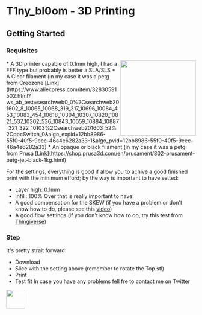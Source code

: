 # T1ny_bl0om - 3D Printing

## Getting Started

### Requisites

<img align="right" width="200" height="200" src="https://github.com/Raffa2s/T1ny_bl0om/blob/T1ny_bl0om/master/Images/photo_2019-07-17_12-13-25.jpg">
* A 3D printer capable of 0.1mm high, I had a FFF type but probably is better a SLA/SLS
* A Clear filament (in my case it was a petg from Creozone [Link](https://www.aliexpress.com/item/32830591502.html?ws_ab_test=searchweb0_0%2Csearchweb201602_8_10065_10068_319_317_10696_10084_453_10083_454_10618_10304_10307_10820_10821_537_10302_536_10843_10059_10884_10887_321_322_10103%2Csearchweb201603_52%2CppcSwitch_0&algo_expid=12bb8986-55f0-40f5-9eec-46a4e6282a33-1&algo_pvid=12bb8986-55f0-40f5-9eec-46a4e6282a33)
* An opaque or black filament (in my case it was a petg from Prusa [Link](https://shop.prusa3d.com/en/prusament/802-prusament-petg-jet-black-1kg.html)

For the settings, everything is good if allow you to achive a good finished print with the minimum efford; by the way is important to have setted:
* Layer high: 0.1mm
* Infill: 100%
Over that is really important to have:
* A good compensation for the SKEW (if you have a problem or don't know how to do, please see this [video](https://www.youtube.com/watch?v=YfAb5IaHDSo))
* A good flow settings (if you don't know how to do, try this test from [Thingiverse](https://www.thingiverse.com/thing:342198))

### Step
It's pretty strait forward:
* Download
* Slice with the setting above (remember to rotate the Top.stl)
* Print
* Test fit
In case you have any problems fell fre to contact me on Twitter



<img src="https://github.com/Raffa2s/T1ny_bl0om/blob/T1ny_bl0om/master/Images/yop.gif" width="50">
